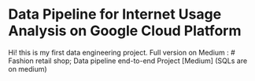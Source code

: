 # Data Pipeline for Internet Usage Analysis on Google Cloud Platform
Hi! this is my first data engineering project. Full version on Medium : # Fashion retail shop; Data pipeline end-to-end Project [Medium] (SQLs are on medium)
